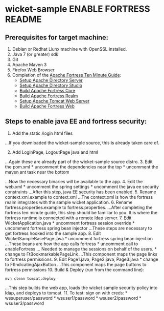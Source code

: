 # wicket-sample ENABLE FORTRESS README
## Prerequisites for target machine:
1. Debian or Redhat Liunx machine with OpenSSL installed.
2. Java 7 (or greater) sdk
3. Git
4. Apache Maven 3
5. Firefox Web Browser
6. Completion of the [Apache Fortress Ten Minute Guide](http://symas.com/javadocs/apache-fortress-core/org/apache/directory/fortress/core/doc-files/ten-minute-guide.html):
    * [Setup Apache Directory Server](http://symas.com/javadocs/apache-fortress-core/org/apache/directory/fortress/core/doc-files/apache-directory-server.html)
    * [Setup Apache Directory Studio](http://symas.com/javadocs/apache-fortress-core/org/apache/directory/fortress/core/doc-files/apache-directory-studio.html)
    * [Build Apache Fortress Core](http://symas.com/javadocs/apac1he-fortress-core/org/apache/directory/fortress/core/doc-files/apache-fortress-core.html)
    * [Build Apache Fortress Realm](http://symas.com/javadocs/apache-fortress-core/org/apache/directory/fortress/core/doc-files/apache-fortress-realm.html)
    * [Setup Apache Tomcat Web Server](http://symas.com/javadocs/apache-fortress-core/org/apache/directory/fortress/core/doc-files/apache-tomcat.html)
    * [Build Apache Fortress Web](http://symas.com/javadocs/apache-fortress-core/org/apache/directory/fortress/core/doc-files/apache-fortress-web.html)

## Steps to enable java EE and fortress security:

1. Add the static /login html files

...If you downloaded the wicket-sample source, this is already taken care of.

2. Add LoginPage, LogoutPage java and html

...Again these are already part of the wicket-sample source distro.
3. Edit the pom.xml
    * uncomment the dependencies near the top
    * uncomment the maven ant task near the bottom

...Now the necessary binaries will be available to the app.
4. Edit the web.xml
    * uncomment the spring settings
    * uncomment the java ee security constraints
...After this step, java EE security has been enabled.
5. Rename context.xml.example to context.xml
...The context.xml is how the fortress realm integrates with the sample wicket application.
6. Rename fortress.properties.example to fortress.properties.
...After completing the fortress ten minute guide, this step should be familiar to you.  It is where the fortress runtime is connected with a remote ldap server.
7. Edit WicketApplication.java
    * uncomment fortress session override
    * uncomment fortress spring bean injector
...These steps are necessary to get fortress hooked into the sample app.
8. Edit WicketSampleBasePage.java
    * uncomment fortress spring bean injection
    ...These beans are how the app calls fortress
    * uncomment call to enableFortress
    ... Needed to manage the sessions on behalf of the users.
    * change to FtBookmarkablePageLink
...This component maps the page links to fortress permissions.
9. Edit Page1.java, Page2.java, Page3.java
    * change to FtIndicatingAjaxButton
...This component maps the page buttons to fortress permissions
10. Build & Deploy (run from the command line):
```
mvn clean tomcat:deploy
```
...This step builds the web app, loads the wicket sample security policy into ldap, and deploys to tomcat.
11. To test: sign on with creds:
    * wssuperuser/password
    * wsuser1/password
    * wsuser2/password
    * wsuser3/password